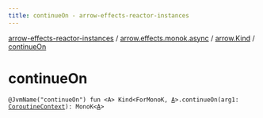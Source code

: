```yaml
---
title: continueOn - arrow-effects-reactor-instances
---
```


[arrow-effects-reactor-instances](../../index.html) / [arrow.effects.monok.async](../index.html) / [arrow.Kind](index.html) / [continueOn](./continue-on.html)

# continueOn

`@JvmName("continueOn") fun <A> Kind<ForMonoK, `[`A`](continue-on.html#A)`>.continueOn(arg1: `[`CoroutineContext`](https://kotlinlang.org/api/latest/jvm/stdlib/kotlin.coroutines/-coroutine-context/index.html)`): MonoK<`[`A`](continue-on.html#A)`>`